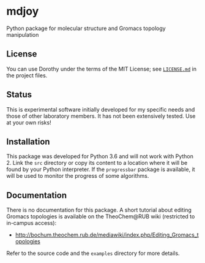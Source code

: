 # mdjoy

Python package for molecular structure and Gromacs topology manipulation

## License

You can use Dorothy under the terms of the MIT License; see
[`LICENSE.md`](https://github.com/ofisette/mdjoy/blob/master/LICENSE.md) in the
project files.

## Status

This is experimental software initially developed for my specific needs and
those of other laboratory members. It has not been extensively tested. Use at
your own risks!

## Installation

This package was developed for Python 3.6 and will not work with Python 2. Link
the `src` directory or copy its content to a location where it will be found by
your Python interpreter. If the `progressbar` package is available, it will be
used to monitor the progress of some algorithms.

## Documentation

There is no documentation for this package. A short tutorial about editing
Gromacs topologies is available on the TheoChem@RUB wiki (restricted to
in-campus access):

- http://bochum.theochem.rub.de/mediawiki/index.php/Editing_Gromacs_topologies

Refer to the source code and the `examples` directory for more details.
